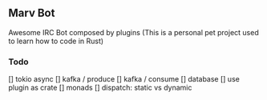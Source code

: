 ## Marv Bot

Awesome IRC Bot composed by plugins (This is a personal pet project used to learn how to code in Rust)

### Todo

[] tokio async
[] kafka / produce
[] kafka / consume
[] database
[] use plugin as crate
[] monads
[] dispatch: static vs dynamic
